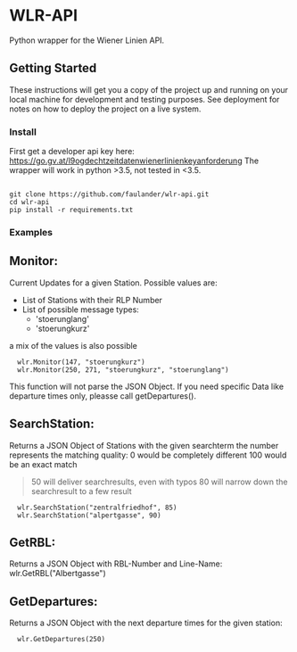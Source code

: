 # WLR-API

Python wrapper for the Wiener Linien API.

## Getting Started

These instructions will get you a copy of the project up and running on your local machine for development and testing purposes. See deployment for notes on how to deploy the project on a live system.

### Install

First get a developer api key here: https://go.gv.at/l9ogdechtzeitdatenwienerlinienkeyanforderung
The wrapper will work in python >3.5, not tested in <3.5.
```

git clone https://github.com/faulander/wlr-api.git
cd wlr-api
pip install -r requirements.txt
```

### Examples

## Monitor:
Current Updates for a given Station.
Possible values are:
  - List of Stations with their RLP Number
  - List of possible message types:
    + 'stoerunglang'
    + 'stoerungkurz'
 
  a mix of the values is also possible

      wlr.Monitor(147, "stoerungkurz")
      wlr.Monitor(250, 271, "stoerungkurz", "stoerunglang")

  This function will not parse the JSON Object.
  If you need specific Data like departure times only,
  pleasse call getDepartures().

## SearchStation:

  Returns a JSON Object of Stations with the given searchterm
  the number represents the matching quality:
  0 would be completely different
  100 would be an exact match
  >50 will deliver searchresults, even with typos
  >80 will narrow down the searchresult to a few result
 
      wlr.SearchStation("zentralfriedhof", 85)
      wlr.SearchStation("alpertgasse", 90)
 
## GetRBL:

  Returns a JSON Object with RBL-Number and Line-Name:
      wlr.GetRBL("Albertgasse")
 
## GetDepartures:

  Returns a JSON Object with the next departure times
  for the given station:

      wlr.GetDepartures(250)
